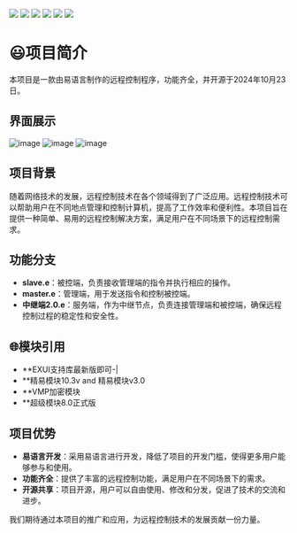 ![](https://img.shields.io/github/stars/pandao/editor.md.svg) ![](https://img.shields.io/github/forks/pandao/editor.md.svg) ![](https://img.shields.io/github/tag/pandao/editor.md.svg) ![](https://img.shields.io/github/release/pandao/editor.md.svg) ![](https://img.shields.io/github/issues/pandao/editor.md.svg) ![](https://img.shields.io/bower/v/editor.md.svg)
# 😃项目简介

本项目是一款由易语言制作的远程控制程序，功能齐全，并开源于2024年10月23日。

## 界面展示
![image](https://github.com/user-attachments/assets/c5c76d59-77e8-4e2b-8aec-e0f64e7272d8)
![image](https://github.com/user-attachments/assets/6b5fee8e-7e5a-49e4-ab33-1bc485933eaf)
![image](https://github.com/user-attachments/assets/1936ee52-f4b0-472f-b097-1e65c9ca4738)

## 项目背景

随着网络技术的发展，远程控制技术在各个领域得到了广泛应用。远程控制技术可以帮助用户在不同地点管理和控制计算机，提高了工作效率和便利性。本项目旨在提供一种简单、易用的远程控制解决方案，满足用户在不同场景下的远程控制需求。

## 功能分支

- **slave.e**：被控端，负责接收管理端的指令并执行相应的操作。
- **master.e**：管理端，用于发送指令和控制被控端。
- **中继端2.0.e**：服务端，作为中继节点，负责连接管理端和被控端，确保远程控制过程的稳定性和安全性。

## 🌐模块引用
  - **EXUI支持库最新版即可-|
  - **精易模块10.3v and 精易模块v3.0
  - **VMP加密模块
  - **超级模块8.0正式版

## 项目优势

- **易语言开发**：采用易语言进行开发，降低了项目的开发门槛，使得更多用户能够参与和使用。
- **功能齐全**：提供了丰富的远程控制功能，满足用户在不同场景下的需求。
- **开源共享**：项目开源，用户可以自由使用、修改和分发，促进了技术的交流和进步。

我们期待通过本项目的推广和应用，为远程控制技术的发展贡献一份力量。
